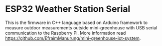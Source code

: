 # ESP32 Weather Station Serial
This is the firmware in C++ language based on Arduino framework to measure outdoor measurements outside mini-greenhouse with USB serial communication to the Raspberry Pi. More information read https://github.com/EfraimManurung/mini-greenhouse-iot-system.